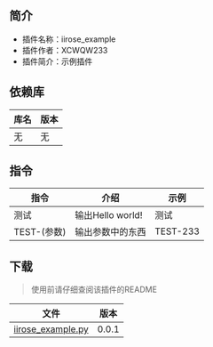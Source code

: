 ## 简介
- 插件名称：iirose_example
- 插件作者：XCWQW233
- 插件简介：示例插件

## 依赖库
| 库名     | 版本     |
|--------|--------|
| 无 | 无 |

## 指令

| 指令  | 介绍     | 示例  |
|-----|--------|-----|
| 测试 | 输出Hello world! | 测试 |
| TEST-(参数) | 输出参数中的东西 | TEST-233 |

## 下载

> 使用前请仔细查阅该插件的README

| 文件                 | 版本    |
|--------------------|-------|
| [iirose_example.py](data/iirose_example.py) | 0.0.1 |
